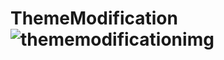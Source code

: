 # ThemeModification![thememodificationimg](https://github.com/Tarunj211/ThemeModification/assets/132439784/2b54de2f-8fdd-4559-b495-0e706e0fb1b7)
